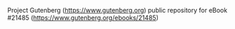 Project Gutenberg (https://www.gutenberg.org) public repository for eBook #21485 (https://www.gutenberg.org/ebooks/21485)
